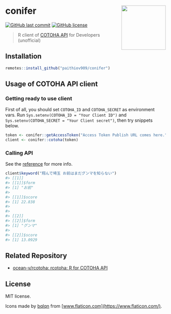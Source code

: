 # conifer <a href='https://paithiov909.github.io/conifer'><img src='https://raw.githack.com/paithiov909/conifer/master/man/figures/logo.png' align="right" height="139" /></a>

[![GitHub last commit](https://img.shields.io/github/last-commit/paithiov909/conifer)](#)
[![GitHub license](https://img.shields.io/github/license/paithiov909/conifer.svg)](https://github.com/paithiov909/conifer/blob/master/LICENSE)

> R client of [COTOHA API](https://api.ce-cotoha.com/contents/index.html) for Developers (unofficial)

## Installation

```r
remotes::install_github("paithiov909/conifer")
```

## Usage of COTOHA API client

### Getting ready to use client

First of all, you should set `COTOHA_ID` and `COTOHA_SECRET` as environment vars.
Run `Sys.setenv(COTOHA_ID = "Your Client ID")` and `Sys.setenv(COTOHA_SECRET = "Your Client secret")`, then try snippets below.

```r
token <- conifer::getAccessToken("Access Token Publish URL comes here.")
client <- conifer::cotoha(token)
```

### Calling API

See the [reference](https://paithiov909.github.io/conifer/reference/index.html#section-using-cotoha-api) for more info.

```r
client$keyword("翔んで埼玉 お前はまだグンマを知らない")
#> [[1]]
#> [[1]]$form
#> [1] "お前"
#> 
#> [[1]]$score
#> [1] 22.838
#> 
#> 
#> [[2]]
#> [[2]]$form
#> [1] "グンマ"
#> 
#> [[2]]$score
#> [1] 13.0929
```

## Related Repository

- [ocean-v/rcotoha: rcotoha: R for COTOHA API](https://github.com/ocean-v/rcotoha)

## License

MIT license.

Icons made by [bqlqn](https://www.flaticon.com/free-icon/tree_2405113?term=tree-leaf&page=3&position=53) from [www.flaticon.com](https://www.flaticon.com/).
